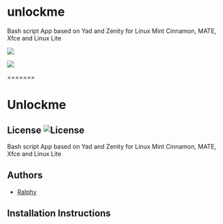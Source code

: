 # unlockme
Bash script App based on Yad and Zenity for Linux Mint Cinnamon, MATE, Xfce and Linux Lite

![](https://i.imgur.com/pg69J8n.png)

![](https://i.imgur.com/0BP6DL1.png)

=======
# Unlockme
## License ![License](https://img.shields.io/badge/license-GPLv2-green.svg)
Bash script App based on Yad and Zenity for Linux Mint Cinnamon, MATE, Xfce and Linux Lite

## Authors
- [Ralphy](https://github.com/ralphys)

## Installation Instructions
